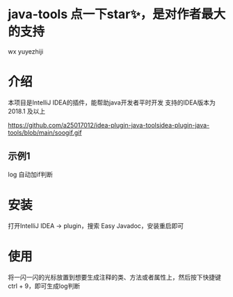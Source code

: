 # java-tools 点一下star✨，是对作者最大的支持
wx yuyezhiji
# 介绍
本项目是IntelliJ IDEA的插件，能帮助java开发者平时开发
支持的IDEA版本为 2018.1 及以上

https://github.com/a25017012/idea-plugin-java-toolsidea-plugin-java-tools/blob/main/soogif.gif
## 示例1

log 自动加if判断

# 安装
打开IntelliJ IDEA -> plugin，搜索 Easy Javadoc，安装重启即可

# 使用

将一闪一闪的光标放置到想要生成注释的类、方法或者属性上，然后按下快捷键ctrl + 9，即可生成log判断
